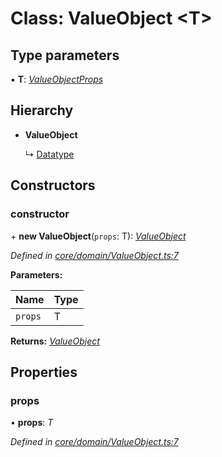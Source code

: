 # Class: ValueObject <**T**>

## Type parameters

▪ **T**: *[ValueObjectProps](../interfaces/valueobjectprops.md)*

## Hierarchy

* **ValueObject**

  ↳ [Datatype](datatype.md)

## Constructors

###  constructor

\+ **new ValueObject**(`props`: T): *[ValueObject](valueobject.md)*

*Defined in [core/domain/ValueObject.ts:7](https://github.com/AlejandroHerr/homieiot.ts/blob/1330521/src/core/domain/ValueObject.ts#L7)*

**Parameters:**

Name | Type |
------ | ------ |
`props` | T |

**Returns:** *[ValueObject](valueobject.md)*

## Properties

###  props

• **props**: *T*

*Defined in [core/domain/ValueObject.ts:7](https://github.com/AlejandroHerr/homieiot.ts/blob/1330521/src/core/domain/ValueObject.ts#L7)*

